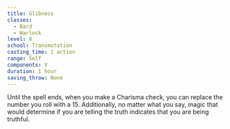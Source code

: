 ```yaml
---
title: Glibness
classes:
  - Bard
  - Warlock
level: 8
school: Transmutation
casting_time: 1 action
range: Self
components: V
duration: 1 hour
saving_throw: None
---
```


Until the spell ends, when you make a Charisma check, you can replace the number you roll with a 15. Additionally, no matter what you say, magic that would determine if you are telling the truth indicates that you are being truthful.
